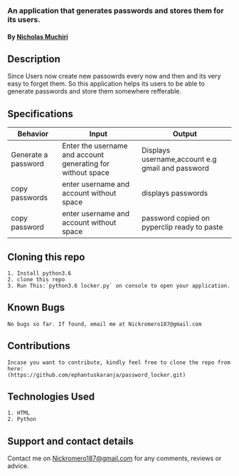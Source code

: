 
### An application that generates passwords and stores them for its users.
#### By **[Nicholas Muchiri](https://github.com/Nicholas-muchiri)**
## Description
Since Users now create new passowrds every now and then and its very easy to forget them. So this application helps its users to be able to generate passwords and store them somewhere refferable.
## Specifications
| Behavior                  | Input                     | Output                    |
| ------------------------- | ------------------------- | ------------------------- |
| Generate a password| Enter the username and account generating for without space | Displays username,account e.g gmail and password |
| copy passwords | enter username and account without space | displays passwords |
| copy password | enter username and account without space | password copied on pyperclip ready to paste |


## Cloning this repo
    1. Install python3.6
    2. clone this repo
    3. Run This:`python3.6 locker.py` on console to open your application. 
## Known Bugs
    No bugs so far. If found, email me at Nickromero187@gmail.com

## Contributions
    Incase you want to contribute, kindly feel free to clone the repo from here:
    (https://github.com/ephantuskaranja/password_locker.git)

## Technologies Used
    1. HTML
    2. Python

## Support and contact details
Contact me on Nickromero187@gmail.com for any comments, reviews or advice.
